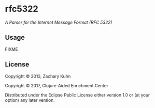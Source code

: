 # rfc5322

*A Parser for the Internet Message Format (RFC 5322)*


## Usage

FIXME


## License

Copyright © 2013, Zachary Kuhn

Copyright © 2017, Clojure-Aided Enrichment Center


Distributed under the Eclipse Public License either version 1.0 or (at
your option) any later version.
